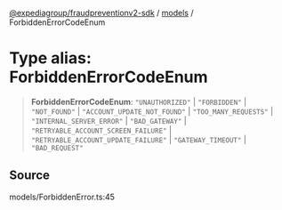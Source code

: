 [@expediagroup/fraudpreventionv2-sdk](../../index.md) / [models](../index.md) / ForbiddenErrorCodeEnum

# Type alias: ForbiddenErrorCodeEnum

> **ForbiddenErrorCodeEnum**: `"UNAUTHORIZED"` \| `"FORBIDDEN"` \| `"NOT_FOUND"` \| `"ACCOUNT_UPDATE_NOT_FOUND"` \| `"TOO_MANY_REQUESTS"` \| `"INTERNAL_SERVER_ERROR"` \| `"BAD_GATEWAY"` \| `"RETRYABLE_ACCOUNT_SCREEN_FAILURE"` \| `"RETRYABLE_ACCOUNT_UPDATE_FAILURE"` \| `"GATEWAY_TIMEOUT"` \| `"BAD_REQUEST"`

## Source

models/ForbiddenError.ts:45
